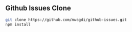 ## Github Issues Clone

```sh
git clone https://github.com/mwagdi/github-issues.git
npm install
```
